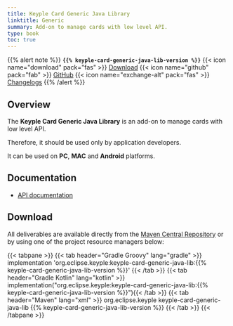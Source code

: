 ```yaml
---
title: Keyple Card Generic Java Library
linktitle: Generic
summary: Add-on to manage cards with low level API.
type: book
toc: true
---
```


{{% alert note %}}
**`{{% keyple-card-generic-java-lib-version %}}`**
<span class="component-metadata">{{< icon name="download" pack="fas" >}} [Download](#download)</span>
<span class="component-metadata">{{< icon name="github" pack="fab" >}} [GitHub](https://github.com/eclipse/keyple-card-generic-java-lib/)</span>
<span class="component-metadata">{{< icon name="exchange-alt" pack="fas" >}} [Changelogs](https://github.com/eclipse/keyple-card-generic-java-lib/releases/)</span>
{{% /alert %}}

## Overview

The **Keyple Card Generic Java Library** is an add-on to manage cards with low level API.

Therefore, it should be used only by application developers.

It can be used on **PC**, **MAC** and **Android** platforms.

## Documentation

* [API documentation](https://eclipse.github.io/keyple-card-generic-java-lib)

## Download

All deliverables are available directly from the [Maven Central Repository](https://search.maven.org/search?q=a:keyple-card-generic-java-lib) or by using one of the project resource managers below:

{{< tabpane >}}
{{< tab header="Gradle Groovy" lang="gradle" >}}
implementation 'org.eclipse.keyple:keyple-card-generic-java-lib:{{% keyple-card-generic-java-lib-version %}}'
{{< /tab >}}
{{< tab header="Gradle Kotlin" lang="kotlin" >}}
implementation("org.eclipse.keyple:keyple-card-generic-java-lib:{{% keyple-card-generic-java-lib-version %}}"){{< /tab >}}
{{< tab header="Maven" lang="xml" >}}
<dependency>
  <groupId>org.eclipse.keyple</groupId>
  <artifactId>keyple-card-generic-java-lib</artifactId>
  <version>{{% keyple-card-generic-java-lib-version %}}</version>
</dependency>
{{< /tab >}}
{{< /tabpane >}}